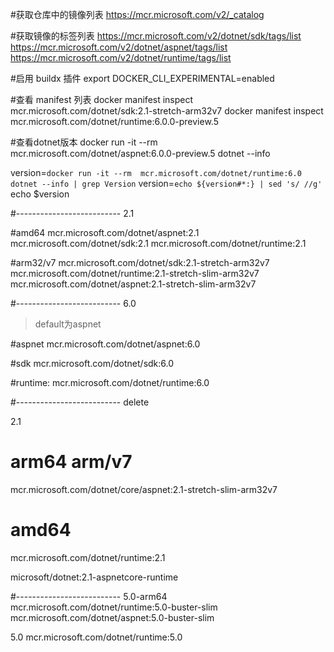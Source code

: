 #获取仓库中的镜像列表
https://mcr.microsoft.com/v2/_catalog

#获取镜像的标签列表
https://mcr.microsoft.com/v2/dotnet/sdk/tags/list
https://mcr.microsoft.com/v2/dotnet/aspnet/tags/list
https://mcr.microsoft.com/v2/dotnet/runtime/tags/list


#启用 buildx 插件
export DOCKER_CLI_EXPERIMENTAL=enabled

#查看 manifest 列表
docker manifest inspect mcr.microsoft.com/dotnet/sdk:2.1-stretch-arm32v7
docker manifest inspect mcr.microsoft.com/dotnet/runtime:6.0.0-preview.5



#查看dotnet版本
docker run -it --rm  mcr.microsoft.com/dotnet/aspnet:6.0.0-preview.5 dotnet --info


version=`docker run -it --rm  mcr.microsoft.com/dotnet/runtime:6.0 dotnet --info | grep Version`
version=`echo ${version#*:} | sed 's/ //g'`
echo $version

#--------------------------
2.1 

#amd64
mcr.microsoft.com/dotnet/aspnet:2.1
mcr.microsoft.com/dotnet/sdk:2.1
mcr.microsoft.com/dotnet/runtime:2.1


#arm32/v7 
mcr.microsoft.com/dotnet/sdk:2.1-stretch-arm32v7
mcr.microsoft.com/dotnet/runtime:2.1-stretch-slim-arm32v7
mcr.microsoft.com/dotnet/aspnet:2.1-stretch-slim-arm32v7

#--------------------------
6.0
> default为aspnet

#aspnet
mcr.microsoft.com/dotnet/aspnet:6.0

#sdk
mcr.microsoft.com/dotnet/sdk:6.0

#runtime:
mcr.microsoft.com/dotnet/runtime:6.0
 





#--------------------------
delete

2.1 

# arm64 arm/v7
mcr.microsoft.com/dotnet/core/aspnet:2.1-stretch-slim-arm32v7

# amd64
mcr.microsoft.com/dotnet/runtime:2.1


microsoft/dotnet:2.1-aspnetcore-runtime

#--------------------------
5.0-arm64
mcr.microsoft.com/dotnet/runtime:5.0-buster-slim
mcr.microsoft.com/dotnet/aspnet:5.0-buster-slim 

5.0
mcr.microsoft.com/dotnet/runtime:5.0

